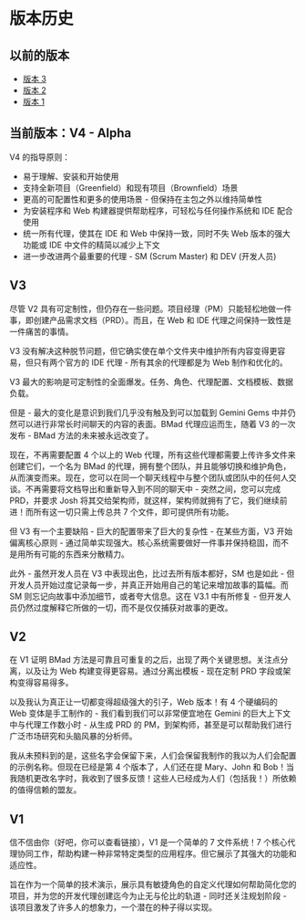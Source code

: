 # 版本历史

## 以前的版本

-   [版本 3](https://github.com/bmadcode/BMad-Method/tree/V3)
-   [版本 2](https://github.com/bmadcode/BMad-Method/tree/V2)
-   [版本 1](https://github.com/bmadcode/BMad-Method/tree/V1)

## 当前版本：V4 - Alpha

V4 的指导原则：

-   易于理解、安装和开始使用
-   支持全新项目（Greenfield）和现有项目（Brownfield）场景
-   更高的可配置性和更多的使用场景 - 但保持在主包之外以维持简单性
-   为安装程序和 Web 构建器提供帮助程序，可轻松与任何操作系统和 IDE 配合使用
-   统一所有代理，使其在 IDE 和 Web 中保持一致，同时不失 Web 版本的强大功能或 IDE 中文件的精简以减少上下文
-   进一步改进两个最重要的代理 - SM (Scrum Master) 和 DEV (开发人员)

## V3

尽管 V2 具有可定制性，但仍存在一些问题。项目经理（PM）只能轻松地做一件事，即创建产品需求文档（PRD）。而且，在 Web 和 IDE 代理之间保持一致性是一件痛苦的事情。

V3 没有解决这种脱节问题，但它确实使在单个文件夹中维护所有内容变得更容易，但只有两个官方的 IDE 代理 - 所有其余的代理都是为 Web 制作和优化的。

V3 最大的影响是可定制性的全面爆发。任务、角色、代理配置、文档模板、数据负载。

但是 - 最大的变化是意识到我们几乎没有触及到可以加载到 Gemini Gems 中并仍然可以进行非常长时间聊天的内容的表面。BMad 代理应运而生，随着 V3 的一次发布 - BMad 方法的未来被永远改变了。

现在，不再需要配置 4 个以上的 Web 代理，所有这些代理都需要上传许多文件来创建它们，一个名为 BMad 的代理，拥有整个团队，并且能够切换和维护角色，从而演变而来。现在，您可以在同一个聊天线程中与整个团队或团队中的任何人交谈。不再需要将文档导出和重新导入到不同的聊天中 - 突然之间，您可以完成 PRD，并要求 Josh 将其交给架构师，就这样，架构师就拥有了它，我们继续前进！而所有这一切只需上传总共 7 个文件，即可提供所有功能。

但 V3 有一个主要缺陷 - 巨大的配置带来了巨大的复杂性 - 在某些方面，V3 开始偏离核心原则 - 通过简单实现强大。核心系统需要做好一件事并保持稳固，而不是用所有可能的东西来分散精力。

此外 - 虽然开发人员在 V3 中表现出色，比过去所有版本都好，SM 也是如此 - 但开发人员开始过度记录每一步，并真正开始用自己的笔记来增加故事的篇幅。而 SM 则忘记向故事中添加细节，或者夸大信息。这在 V3.1 中有所修复 - 但开发人员仍然过度解释它所做的一切，而不是仅仅捕获对故事的更改。

## V2

在 V1 证明 BMad 方法是可靠且可重复的之后，出现了两个关键思想。关注点分离，以及让为 Web 构建变得更容易。通过分离出模板 - 现在定制 PRD 字段或架构变得容易得多。

以及我认为真正让一切都变得超级强大的引子，Web 版本！有 4 个硬编码的 Web 变体是手工制作的 - 我们看到我们可以非常便宜地在 Gemini 的巨大上下文中与代理工作数小时 - 从生成 PRD 的 PM，到架构师，甚至是可以帮助我们进行广泛市场研究和头脑风暴的分析师。

我从未预料到的是，这些名字会保留下来，人们会保留我制作的我以为人们会配置的示例名称。但现在已经是第 4 个版本了，人们还在提 Mary、John 和 Bob！当我随机更改名字时，我收到了很多反馈！这些人已经成为人们（包括我！）所依赖的值得信赖的盟友。

## V1

信不信由你（好吧，你可以查看链接），V1 是一个简单的 7 文件系统！7 个核心代理协同工作，帮助构建一种非常特定类型的应用程序。但它展示了其强大的功能和适应性。

旨在作为一个简单的技术演示，展示具有敏捷角色的自定义代理如何帮助简化您的项目，并为您的开发代理创建迄今为止无与伦比的轨道 - 同时还关注规划阶段 - 该项目激发了许多人的想象力，一个潜在的种子得以实现。